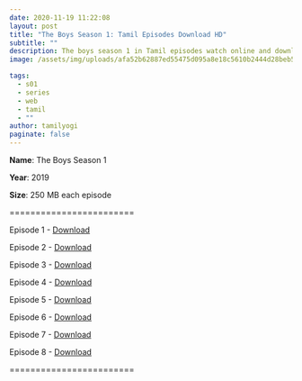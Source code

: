 ```yaml
---
date: 2020-11-19 11:22:08
layout: post
title: "The Boys Season 1: Tamil Episodes Download HD"
subtitle: ""
description: The boys season 1 in Tamil episodes watch online and download tamilrockers
image: /assets/img/uploads/afa52b62887ed55475d095a8e18c5610b2444d28beb5b6ee2f322e6613374bad._v_sx1700_.jpg

tags:
  - s01
  - series
  - web
  - tamil
  - ""
author: tamilyogi
paginate: false
---
```

**Name**: The Boys Season 1

**Year**: 2019

**Size**: 250 MB each episode

\========================

Episode 1 - [Download](https://drive.softpedia.workers.dev/Torrent/(%2520Telegram%2520%2540isaiminidownload%2520)-%2520The%2520Boys%2520(2020)%2520S1%2520EP%2520(01-08)%2520HDRip%2520-%2520%255BTam%2520%252B%2520Tel%2520%252B%2520Hin%255D%2520-%2520ESub%2520%255BTentrockers%255D/EP%252001%2520-%2520The%2520Name%2520of%2520the%2520Game.mkv)

Episode 2 - [Download](https://drive.softpedia.workers.dev/Torrent/(%2520Telegram%2520%2540isaiminidownload%2520)-%2520The%2520Boys%2520(2020)%2520S1%2520EP%2520(01-08)%2520HDRip%2520-%2520%255BTam%2520%252B%2520Tel%2520%252B%2520Hin%255D%2520-%2520ESub%2520%255BTentrockers%255D/EP%252002%2520-%2520Cherry.mkv)

Episode 3 - [Download](https://drive.softpedia.workers.dev/Torrent/(%2520Telegram%2520%2540isaiminidownload%2520)-%2520The%2520Boys%2520(2020)%2520S1%2520EP%2520(01-08)%2520HDRip%2520-%2520%255BTam%2520%252B%2520Tel%2520%252B%2520Hin%255D%2520-%2520ESub%2520%255BTentrockers%255D/EP%252003%2520-%2520Get%2520Some.mkv)

Episode 4 - [Download](https://drive.softpedia.workers.dev/Torrent/(%2520Telegram%2520%2540isaiminidownload%2520)-%2520The%2520Boys%2520(2020)%2520S1%2520EP%2520(01-08)%2520HDRip%2520-%2520%255BTam%2520%252B%2520Tel%2520%252B%2520Hin%255D%2520-%2520ESub%2520%255BTentrockers%255D/EP%252004%2520-%2520The%2520Female%2520of%2520the%2520Species.mkv)

Episode 5 - [Download](https://drive.softpedia.workers.dev/Torrent/(%2520Telegram%2520%2540isaiminidownload%2520)-%2520The%2520Boys%2520(2020)%2520S1%2520EP%2520(01-08)%2520HDRip%2520-%2520%255BTam%2520%252B%2520Tel%2520%252B%2520Hin%255D%2520-%2520ESub%2520%255BTentrockers%255D/EP%252005%2520-%2520Good%2520for%2520the%2520Soul.mkv)

Episode 6 - [Download](https://drive.softpedia.workers.dev/Torrent/(%2520Telegram%2520%2540isaiminidownload%2520)-%2520The%2520Boys%2520(2020)%2520S1%2520EP%2520(01-08)%2520HDRip%2520-%2520%255BTam%2520%252B%2520Tel%2520%252B%2520Hin%255D%2520-%2520ESub%2520%255BTentrockers%255D/EP%252006%2520-%2520The%2520Innocents.mkv)

Episode 7 - [Download](https://drive.softpedia.workers.dev/Torrent/(%2520Telegram%2520%2540isaiminidownload%2520)-%2520The%2520Boys%2520(2020)%2520S1%2520EP%2520(01-08)%2520HDRip%2520-%2520%255BTam%2520%252B%2520Tel%2520%252B%2520Hin%255D%2520-%2520ESub%2520%255BTentrockers%255D/EP%252007%2520-%2520The%2520Self-Preservation%2520Society.mkv)

Episode 8 - [Download](https://drive.softpedia.workers.dev/Torrent/(%2520Telegram%2520%2540isaiminidownload%2520)-%2520The%2520Boys%2520(2020)%2520S1%2520EP%2520(01-08)%2520HDRip%2520-%2520%255BTam%2520%252B%2520Tel%2520%252B%2520Hin%255D%2520-%2520ESub%2520%255BTentrockers%255D/EP%252008%2520-%2520You%2520Found%2520Me.mkv)

\========================